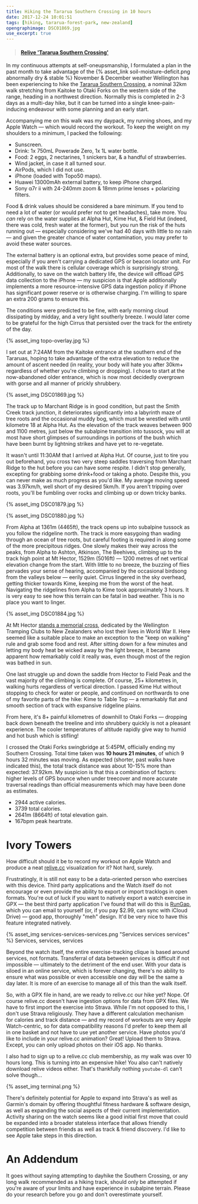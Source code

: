 ```yaml
---
title: Hiking the Tararua Southern Crossing in 10 hours
date: 2017-12-24 10:01:51
tags: [hiking, tararua-forest-park, new-zealand]
opengraphimage: DSC01869.jpg
use_excerpt: true
---
```

<blockquote class="embedly-card" data-card-controls="0" data-card-key="f1631a41cb254ca5b035dc5747a5bd75"><h4><a href="https://www.relive.cc/view/1324889984?r=embed-site">Relive 'Tararua Southern Crossing'</a></h4></blockquote>
        <script async src="//cdn.embedly.com/widgets/platform.js" charset="UTF-8"></script>
        
In my continuous attempts at self-oneupsmanship, I formulated a plan in the past month to take advantage of the {% asset_link soil-moisture-deficit.png abnormally dry & stable %} November & December weather Wellington has been experiencing to hike the [Tararua Southern Crossing](http://www.doc.govt.nz/parks-and-recreation/places-to-go/wellington-kapiti/places/tararua-forest-park/things-to-do/tracks/tararua-southern-crossing/), a nominal 32km walk stretching from Kaitoke to Otaki Forks on the western side of the range, heading in a northwest direction. Normally this is completed in 2-3 days as a multi-day hike, but it can be turned into a single knee-pain-inducing endeavour with some planning and an early start.

<!-- more -->

Accompanying me on this walk was my daypack, my running shoes, and my Apple Watch — which would record the workout. To keep the weight on my shoulders to a minimum, I packed the following:

* Sunscreen.
* Drink: 1x 750mL Powerade Zero, 1x 1L water bottle.
* Food: 2 eggs, 2 nectarines, 1 snickers bar, & a handful of strawberries.
* Wind jacket, in case it all turned sour.
* AirPods, which I did not use.
* iPhone (loaded with Topo50 maps).
* Huawei 13000mAh external battery, to keep iPhone charged.
* Sony α7r ii with 24-240mm zoom & 18mm prime lenses + polarizing filters.

Food & drink values should be considered a bare minimum. If you tend to need a lot of water (or would prefer not to get headaches), take more. You _can_ rely on the water supplies at Alpha Hut, Kime Hut, & Field Hut (indeed, there was cold, fresh water at the former), but you run the risk of the huts running out — especially considering we've had 40 days with little to no rain — and given the greater chance of water contamination, you may prefer to avoid these water sources.

The external battery is an optional extra, but provides some peace of mind, especially if you aren't carrying a dedicated GPS or beacon locator unit. For most of the walk there is cellular coverage which is surprisingly strong. Additionally, to save on the watch battery life, the device will offload GPS data collection to the iPhone — my suspicion is that Apple additionally implements a more resource-intensive GPS data ingestion policy if iPhone has significant power reserve or is otherwise charging. I'm willing to spare an extra 200 grams to ensure this.

The conditions were predicted to be fine, with early morning cloud dissipating by midday, and a very light southerly breeze. I would later come to be grateful for the high Cirrus that persisted over the track for the entirety of the day.

{% asset_img topo-overlay.jpg %}

I set out at 7:24AM from the Kaitoke entrance at the southern end of the Tararuas, hoping to take advantage of the extra elevation to reduce the amount of ascent needed (in reality, your body will hate you after 30km+ regardless of whether you're climbing or dropping). I chose to start at the now-abandoned older entrance, which is now most decidedly overgrown with gorse and all manner of prickly shrubbery.

{% asset_img DSC01869.jpg %} 

The track up to Marchant Ridge is in good condition, but past the Smith Creek track junction, it deteriorates significantly into a labyrinth maze of tree roots and the occasional muddy bog, which must be wrestled with until kilometre 18 at Alpha Hut. As the elevation of the track weaves between 900 and 1100 metres, just below the subalpine transition into tussock, you will at most have short glimpses of surroundings in portions of the bush which have been burnt by lightning strikes and have yet to re-vegetate.

It wasn't until 11:30AM that I arrived at Alpha Hut. Of course, just to tire you out beforehand, you cross two very steep saddles traversing from Marchant Ridge to the hut before you can have some respite. I didn't stop generally, excepting for grabbing some drink+food or taking a photo. Despite this, you can never make as much progress as you'd like. My average moving speed was 3.97km/h, well short of my desired 5km/h. If you aren't tripping over roots, you'll be fumbling over rocks and climbing up or down tricky banks.

{% asset_img DSC01879.jpg %}

{% asset_img DSC01880.jpg %}

From Alpha at 1361m (4465ft), the track opens up into subalpine tussock as you follow the ridgeline north. The track is more easygoing than wading through an ocean of tree roots, but careful footing is required in along some of the more precipitous ridges. One slowly makes their way across the peaks, from Alpha to Ashton, Atkinson, The Beehives, climbing up to the track high point at Mt Hector, 1529m (5016ft) — 1200 metres of net vertical elevation change from the start. With little to no breeze, the buzzing of flies pervades your sense of hearing, accompanied by the occasional birdsong from the valleys below — eerily quiet. Cirrus lingered in the sky overhead, getting thicker towards Kime, keeping me from the worst of the heat. Navigating the ridgelines from Alpha to Kime took approximately 3 hours. It is very easy to see how this terrain can be fatal in bad weather. This is no place you want to linger.

{% asset_img DSC01884.jpg %}

At Mt Hector [stands a memorial cross](https://nzhistory.govt.nz/media/photo/mt-hector-war-memorial), dedicated by the Wellington Tramping Clubs to New Zealanders who lost their lives in World War II. Here seemed like a suitable place to make an exception to the "keep on walking" rule and grab some food and rest. After sitting down for a few minutes and letting my body heat be wicked away by the light breeze, it became apparent how remarkably cold it really was, even though most of the region was bathed in sun.

One last struggle up and down the saddle from Hector to Field Peak and the vast majority of the climbing is complete. Of course, 25+ kilometres in, walking hurts regardless of vertical direction. I passed Kime Hut without stopping to check for water or people, and continued on northwards to one of my favorite parts of the hike: Kime to Table Top — a remarkably flat and smooth section of track with expansive ridgeline plains.

From here, it's 8+ painful kilometres of downhill to Otaki Forks — dropping back down beneath the treeline and into shrubbery quickly is not a pleasant experience. The cooler temperatures of altitude rapidly give way to humid and hot bush which is stifling!

I crossed the Otaki Forks swingbridge at 5:45PM, officially ending my Southern Crossing. Total time taken was **10 hours 21 minutes**, of which 9 hours 32 minutes was moving. As expected (shorter, past walks have indicated this), the total track distance was about 10-15% more than expected: 37.92km. My suspicion is that this a combination of factors: higher levels of GPS bounce when under treecover and more accurate traversal readings than official measurements which may have been done as estimates.

* 2944 active calories. 
* 3739 total calories.  
* 2641m (8664ft) of total elevation gain.  
* 167bpm peak heartrate.  

# Ivory Towers

How difficult should it be to record my workout on Apple Watch and produce a neat [relive.cc](https://relive.cc/) visualization for it? Not hard, surely.

Frustratingly, it is still not easy to be a data-oriented person who exercises with this device. Third party applications and the Watch itself do not encourage or even provide the ability to export or import tracklogs in open formats. You're out of luck if you want to natively export a watch exercise in GPX — the best third party application I've found that will do this is [RunGap](http://www.rungap.com), which you can email to yourself (or, if you pay $2.99, can sync with iCloud Drive) — good app, thoroughly "meh" design. It'd be very nice to have this feature integrated natively.

{% asset_img services-services-services.png "Services services services" %} <span class="caption">Services, services, services</span>

Beyond the watch itself, the entire exercise-tracking clique is based around services, not formats. Transferral of data between services is difficult if not impossible — ultimately to the detriment of the end user. With your data is siloed in an online service, which is forever changing, there's no ability to ensure what was possible or even accessible one day will be the same a day later. It is more of an exercise to manage all of this than the walk itself.

So, with a GPX file in hand, are we ready to relive.cc our hike yet? Nope. Of course relive.cc doesn't have ingestion options for data from GPX files. We have to first import the exercise into Strava. While I'm not opposed to this, I don't use Strava religiously. They have a different calculation mechanism for calories and track distance — and my record of workouts are very Apple Watch-centric, so for data compatibility reasons I'd prefer to keep them all in one basket and not have to use yet another service. Have photos you'd like to include in your relive.cc animation? Great! Upload them to Strava. Except, you can only upload photos on their iOS app. No thanks. 

I also had to sign up to a relive.cc club membership, as my walk was over 10 hours long. This is turning into an expensive hike! You also can't natively download relive videos either. That's thankfully nothing `youtube-dl` can't solve though...

{% asset_img terminal.png %}

There's definitely potential for Apple to expand into Strava's as well as Garmin's domain by offering thoughtful fitness hardware & software design, as well as expanding the social aspects of their current implementation. Activity sharing on the watch seems like a good initial first move that could be expanded into a broader stateless interface that allows friendly competition between friends as well as track & friend discovery. I'd like to see Apple take steps in this direction.

# An Addendum

It goes without saying attempting to dayhike the Southern Crossing, or any long walk recommended as a hiking track, should only be attempted if you're aware of your limits and have experience in subalpine terrain. Please do your research before you go and don't overestimate yourself.
